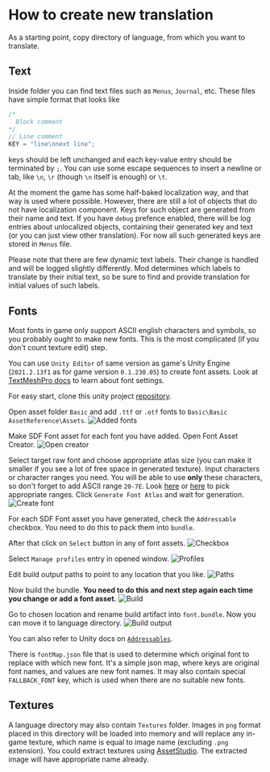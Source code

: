 # How to create new translation

As a starting point, copy directory of language, from which you want to translate.

## Text
Inside folder you can find text files such as `Menus`, `Journal`, etc.
These files have simple format that looks like
```c
/*
  Block comment
*/
// Line comment
KEY = "line\nnext line"; 
```
keys should be left unchanged and each key-value entry should be terminated by `;`.
You can use some escape sequences to insert a newline or tab, like `\n`, `\r` (though `\n` itself is enough) or `\t`. 

At the moment the game has some half-baked localization way, and that way is used where possible.
However, there are still a lot of objects that do not have localization component.
Keys for such object are generated from their name and text.
If you have `debug` prefence enabled, there will be log entries about unlocalized objects,
containing their generated key and text (or you can just view other translation).
For now all such generated keys are stored in `Menus` file.

Please note that there are few dynamic text labels. Their change is handled and will be logged slightly differently.
Mod determines which labels to translate by their initial text, 
so be sure to find and provide translation for initial values of such labels. 

## Fonts
Most fonts in game only support ASCII english characters and symbols, so you probably ought to make new fonts.
This is the most complicated (if you don't count texture edit) step.

You can use `Unity Editor` of same version as game's Unity Engine (`2021.2.13f1` as for game version `0.1.230.05`)
to create font assets. 
Look at [TextMeshPro docs](https://docs.unity3d.com/Packages/com.unity.textmeshpro@3.2/manual/index.html) 
to learn about font settings.

For easy start, clone this unity project [repository](https://github.com/Unity-Technologies/Addressables-Sample).

Open asset folder `Basic` and add `.ttf` or `.otf` fonts to `Basic\Basic AssetReference\Assets`.
![Added fonts](./img/raw-fonts.png)

Make SDF Font asset for each font you have added. 
Open Font Asset Creator.
![Open creator](./img/open-font-creator.png)

Select target raw font and choose appropriate atlas size 
(you can make it smaller if you see a lot of free space in generated texture).
Input characters or character ranges you need. You will be able to use **only** these characters, 
so don't forget to add ASCII range `20-7E`.
Look [here](https://www.ling.upenn.edu/courses/Spring_2003/ling538/UnicodeRanges.html) or 
[here](https://jrgraphix.net/r/Unicode/) to pick appropriate ranges.
Click `Generate Font Atlas` and wait for generation.
![Create font](./img/atlas-gen.png)

For each SDF Font asset you have generated, check the `Addressable` checkbox. 
You need to do this to pack them into `bundle`.

After that click on `Select` button in any of font assets. 
![Checkbox](./img/addressable-ckbox.png)

Select `Manage profiles` entry in opened window.
![Profiles](./img/addressable-profiles.png)

Edit build output paths to point to any location that you like. 
![Paths](./img/addressable-path.png)

Now build the bundle. **You need to do this and next step again each time you change or add a font asset.**
![Build](./img/addressable-build.png)

Go to chosen location and rename build artifact into `font.bundle`. Now you can move it to language directory.
![Build output](./img/build-output.png)

You can also refer to Unity docs on
[`Addressables`](https://docs.unity3d.com/Packages/com.unity.addressables@2.0/manual/get-started-make-addressable.html).

There is `fontMap.json` file that is used to determine which original font to replace with which new font.
It's a simple json map, where keys are original font names, and values are new font names.
It may also contain special `FALLBACK_FONT` key, which is used when there are no suitable new fonts. 

## Textures
A language directory may also contain `Textures` folder. 
Images in `png` format placed in this directory will be loaded into memory and will replace any 
in-game texture, which name is equal to image name (excluding `.png` extension).
You could extract textures using [AssetStudio](https://github.com/Perfare/AssetStudio). The extracted image
will have appropriate name already.


